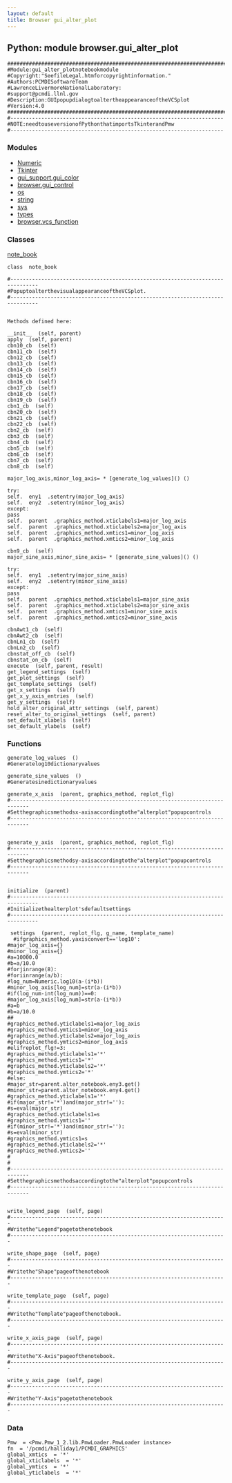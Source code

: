```yaml
---
layout: default
title: Browser gui_alter_plot
---
```


##  Python: module browser.gui_alter_plot
  
    ##############################################################################
    #Module:gui_alter_plotnotebookmodule
    #Copyright:"SeefileLegal.htmforcopyrightinformation."
    #Authors:PCMDISoftwareTeam
    #LawrenceLivermoreNationalLaboratory:
    #support@pcmdi.llnl.gov
    #Description:GUIpopupdialogtoaltertheappearanceoftheVCSplot
    #Version:4.0
    ##############################################################################
    #---------------------------------------------------------------------  
    #NOTE:needtouseversionofPythonthatimportsTkinterandPmw  
    #--------------------------------------------------------------------- 

  
### Modules 
* [Numeric](Numeric.html)  
* [Tkinter](Tkinter.html)  
* [gui_support.gui_color](gui_support.gui_color.html)  
* [browser.gui_control](browser.gui_control.html)  
* [os](os.html)  
* [string](string.html)  
* [sys](sys.html)  
* [types](types.html)  
* [browser.vcs_function](browser.vcs_function.html)  

  
### Classes 
[note_book](browser.gui_alter_plot.html)
  
    class  note_book 

    #-------------------------------------------------------------------------------  
    #PopuptoalterthevisualappearanceoftheVCSplot.  
    #-------------------------------------------------------------------------------  


    Methods defined here:  

    __init__  (self, parent) 
    apply  (self, parent) 
    cbn10_cb  (self) 
    cbn11_cb  (self) 
    cbn12_cb  (self) 
    cbn13_cb  (self) 
    cbn14_cb  (self) 
    cbn15_cb  (self) 
    cbn16_cb  (self) 
    cbn17_cb  (self) 
    cbn18_cb  (self) 
    cbn19_cb  (self) 
    cbn1_cb  (self) 
    cbn20_cb  (self) 
    cbn21_cb  (self) 
    cbn22_cb  (self) 
    cbn2_cb  (self) 
    cbn3_cb  (self) 
    cbn4_cb  (self) 
    cbn5_cb  (self) 
    cbn6_cb  (self) 
    cbn7_cb  (self) 
    cbn8_cb  (self) 

    major_log_axis,minor_log_axis= * [generate_log_values]() ()   
    
    try:  
    self.  eny1  .setentry(major_log_axis)  
    self.  eny2  .setentry(minor_log_axis)  
    except:  
    pass  
    self.  parent  .graphics_method.xticlabels1=major_log_axis  
    self.  parent  .graphics_method.xticlabels2=major_log_axis  
    self.  parent  .graphics_method.xmtics1=minor_log_axis  
    self.  parent  .graphics_method.xmtics2=minor_log_axis 

    cbn9_cb  (self) 
    major_sine_axis,minor_sine_axis= * [generate_sine_values]() ()   

    try:  
    self.  eny1  .setentry(major_sine_axis)  
    self.  eny2  .setentry(minor_sine_axis)  
    except:  
    pass  
    self.  parent  .graphics_method.xticlabels1=major_sine_axis  
    self.  parent  .graphics_method.xticlabels2=major_sine_axis  
    self.  parent  .graphics_method.xmtics1=minor_sine_axis  
    self.  parent  .graphics_method.xmtics2=minor_sine_axis 

    cbnAwt1_cb  (self) 
    cbnAwt2_cb  (self) 
    cbnLn1_cb  (self) 
    cbnLn2_cb  (self) 
    cbnstat_off_cb  (self) 
    cbnstat_on_cb  (self) 
    execute  (self, parent, result) 
    get_legend_settings  (self) 
    get_plot_settings  (self) 
    get_template_settings  (self) 
    get_x_settings  (self) 
    get_x_y_axis_entries  (self) 
    get_y_settings  (self) 
    hold_alter_original_attr_settings  (self, parent) 
    reset_alter_to_original_settings  (self, parent) 
    set_default_xlabels  (self) 
    set_default_ylabels  (self) 
 
### Functions 

    generate_log_values  () 
    #Generatelog10dictionaryvalues 
    
    generate_sine_values  () 
    #Generatesinedictionaryvalues 
    
    generate_x_axis  (parent, graphics_method, replot_flg) 
    #----------------------------------------------------------------------------   
    #Setthegraphicsmethodsx-axisaccordingtothe"alterplot"popupcontrols  
    #----------------------------------------------------------------------------
    
    
    generate_y_axis  (parent, graphics_method, replot_flg) 
    #----------------------------------------------------------------------------   
    #Setthegraphicsmethodsy-axisaccordingtothe"alterplot"popupcontrols  
    #----------------------------------------------------------------------------


    initialize  (parent) 
    #-------------------------------------------------------------------------------   
    #Initializethealterplot'sdefaultsettings  
    #------------------------------------------------------------------------------- 

     settings  (parent, replot_flg, g_name, template_name) 
      #ifgraphics_method.yaxisconvert=='log10':   
    #major_log_axis={}  
    #minor_log_axis={}  
    #a=10000.0  
    #b=a/10.0  
    #forjinrange(8):  
    #foriinrange(a/b):  
    #log_num=Numeric.log10(a-(i*b))  
    #minor_log_axis[log_num]=str(a-(i*b))  
    #if(log_num-int(log_num))==0:  
    #major_log_axis[log_num]=str(a-(i*b))  
    #a=b  
    #b=a/10.0  
    ##  
    #graphics_method.yticlabels1=major_log_axis  
    #graphics_method.ymtics1=minor_log_axis  
    #graphics_method.yticlabels2=major_log_axis  
    #graphics_method.ymtics2=minor_log_axis  
    #elifreplot_flg!=3:  
    #graphics_method.yticlabels1='*'  
    #graphics_method.ymtics1='*'  
    #graphics_method.yticlabels2='*'  
    #graphics_method.ymtics2='*'  
    #else:  
    #major_str=parent.alter_notebook.eny3.get()  
    #minor_str=parent.alter_notebook.eny4.get()  
    #graphics_method.yticlabels1='*'  
    #if(major_str!='*')and(major_str!=''):  
    #s=eval(major_str)  
    #graphics_method.yticlabels1=s  
    #graphics_method.ymtics1=''  
    #if(minor_str!='*')and(minor_str!=''):  
    #s=eval(minor_str)  
    #graphics_method.ymtics1=s  
    #graphics_method.yticlabels2='*'  
    #graphics_method.ymtics2=''  
    #  
    #  
    #----------------------------------------------------------------------------  
    #Setthegraphicsmethodsaccordingtothe"alterplot"popupcontrols  
    #----------------------------------------------------------------------------


    write_legend_page  (self, page) 
    #----------------------------------------------------------------------   
    #Writethe"Legend"pagetothenotebook  
    #---------------------------------------------------------------------- 

    write_shape_page  (self, page) 
    #----------------------------------------------------------------------   
    #Writethe"Shape"pageofthenotebook  
    #---------------------------------------------------------------------- 

    write_template_page  (self, page) 
    #----------------------------------------------------------------------   
    #Writethe"Template"pageofthenotebook.  
    #---------------------------------------------------------------------- 

    write_x_axis_page  (self, page) 
    #----------------------------------------------------------------------   
    #Writethe"X-Axis"pageofthenotebook.  
    #---------------------------------------------------------------------- 

    write_y_axis_page  (self, page) 
    #----------------------------------------------------------------------   
    #Writethe"Y-Axis"pagetothenotebook  
    #---------------------------------------------------------------------- 

### Data 

    Pmw  = <Pmw.Pmw_1_2.lib.PmwLoader.PmwLoader instance>   
    fn  = '/pcmdi/halliday1/PCMDI_GRAPHICS'   
    global_xmtics  = '*'   
    global_xticlabels  = '*'   
    global_ymtics  = '*'   
    global_yticlabels  = '*' 
